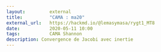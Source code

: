 ```yaml
---
layout:         external
title:          "CAMA : ma20"
external_url:   https://hackmd.io/@lemasymasa/rygt1_MT8
date:           2020-05-11 10:00
tags:           CAMA Shannon
description: Convergence de Jacobi avec inertie
---
```

